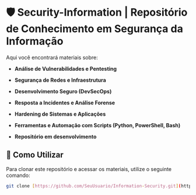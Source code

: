 # 🛡️ Security-Information | Repositório de Conhecimento em Segurança da Informação

Aqui você encontrará materiais sobre:
* **Análise de Vulnerabilidades e Pentesting**
* **Segurança de Redes e Infraestrutura**
* **Desenvolvimento Seguro (DevSecOps)**
* **Resposta a Incidentes e Análise Forense**
* **Hardening de Sistemas e Aplicações**
* **Ferramentas e Automação com Scripts (Python, PowerShell, Bash)**

* **Repositório em desenvolvimento** 

## 🚀 Como Utilizar
Para clonar este repositório e acessar os materiais, utilize o seguinte comando:

```bash
git clone [https://github.com/SeuUsuario/Information-Security.git](https://github.com/SeuUsuario/Information-Security.git)
